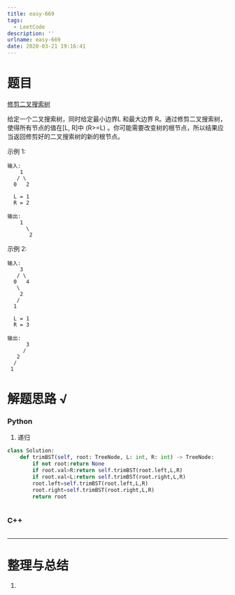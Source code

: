 ```yaml
---
title: easy-669
tags:
  - LeetCode
description: ''
urlname: easy-669
date: 2020-03-21 19:16:41
---
```


# 题目

[修剪二叉搜索树](https://leetcode-cn.com/problems/trim-a-binary-search-tree/)

给定一个二叉搜索树，同时给定最小边界L 和最大边界 R。通过修剪二叉搜索树，使得所有节点的值在[L, R]中 (R>=L) 。你可能需要改变树的根节点，所以结果应当返回修剪好的二叉搜索树的新的根节点。

示例 1:

```
输入: 
    1
   / \
  0   2

  L = 1
  R = 2

输出: 
    1
      \
       2
```

示例 2:

```
输入: 
    3
   / \
  0   4
   \
    2
   /
  1

  L = 1
  R = 3

输出: 
      3
     / 
   2   
  /
 1
```





# 解题思路 √

### Python

1. 递归

```python
class Solution:
    def trimBST(self, root: TreeNode, L: int, R: int) -> TreeNode:
        if not root:return None
        if root.val>R:return self.trimBST(root.left,L,R)
        if root.val<L:return self.trimBST(root.right,L,R)
        root.left=self.trimBST(root.left,L,R)
        root.right=self.trimBST(root.right,L,R)
        return root
```


```python

```



### C++

```cpp

```

---



# 整理与总结

1. 

